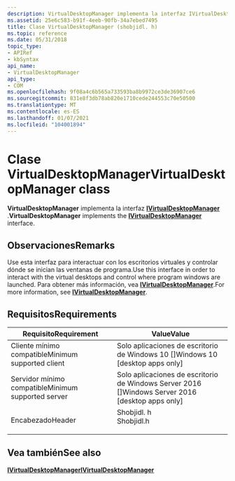 ```yaml
---
description: VirtualDesktopManager implementa la interfaz IVirtualDesktopManager.
ms.assetid: 25e6c583-b91f-4eeb-90fb-34a7ebed7495
title: Clase VirtualDesktopManager (shobjidl. h)
ms.topic: reference
ms.date: 05/31/2018
topic_type:
- APIRef
- kbSyntax
api_name:
- VirtualDesktopManager
api_type:
- COM
ms.openlocfilehash: 9f08a4c6b565a733593ba8b9972ce3de36907ce6
ms.sourcegitcommit: 831e8f3db78ab820e1710cede244553c70e50500
ms.translationtype: MT
ms.contentlocale: es-ES
ms.lasthandoff: 01/07/2021
ms.locfileid: "104001894"
---
```

# <a name="virtualdesktopmanager-class"></a><span data-ttu-id="eecdb-103">Clase VirtualDesktopManager</span><span class="sxs-lookup"><span data-stu-id="eecdb-103">VirtualDesktopManager class</span></span>

<span data-ttu-id="eecdb-104">**VirtualDesktopManager** implementa la interfaz [**IVirtualDesktopManager**](/windows/win32/api/shobjidl_core/nn-shobjidl_core-ivirtualdesktopmanager) .</span><span class="sxs-lookup"><span data-stu-id="eecdb-104">**VirtualDesktopManager** implements the [**IVirtualDesktopManager**](/windows/win32/api/shobjidl_core/nn-shobjidl_core-ivirtualdesktopmanager) interface.</span></span>

## <a name="remarks"></a><span data-ttu-id="eecdb-105">Observaciones</span><span class="sxs-lookup"><span data-stu-id="eecdb-105">Remarks</span></span>

<span data-ttu-id="eecdb-106">Use esta interfaz para interactuar con los escritorios virtuales y controlar dónde se inician las ventanas de programa.</span><span class="sxs-lookup"><span data-stu-id="eecdb-106">Use this interface in order to interact with the virtual desktops and control where program windows are launched.</span></span> <span data-ttu-id="eecdb-107">Para obtener más información, vea [**IVirtualDesktopManager**](/windows/win32/api/shobjidl_core/nn-shobjidl_core-ivirtualdesktopmanager).</span><span class="sxs-lookup"><span data-stu-id="eecdb-107">For more information, see [**IVirtualDesktopManager**](/windows/win32/api/shobjidl_core/nn-shobjidl_core-ivirtualdesktopmanager).</span></span>

## <a name="requirements"></a><span data-ttu-id="eecdb-108">Requisitos</span><span class="sxs-lookup"><span data-stu-id="eecdb-108">Requirements</span></span>



| <span data-ttu-id="eecdb-109">Requisito</span><span class="sxs-lookup"><span data-stu-id="eecdb-109">Requirement</span></span> | <span data-ttu-id="eecdb-110">Value</span><span class="sxs-lookup"><span data-stu-id="eecdb-110">Value</span></span> |
|-------------------------------------|---------------------------------------------------------------------------------------|
| <span data-ttu-id="eecdb-111">Cliente mínimo compatible</span><span class="sxs-lookup"><span data-stu-id="eecdb-111">Minimum supported client</span></span><br/> | <span data-ttu-id="eecdb-112">Solo aplicaciones de escritorio de Windows 10 \[\]</span><span class="sxs-lookup"><span data-stu-id="eecdb-112">Windows 10 \[desktop apps only\]</span></span><br/>                                           |
| <span data-ttu-id="eecdb-113">Servidor mínimo compatible</span><span class="sxs-lookup"><span data-stu-id="eecdb-113">Minimum supported server</span></span><br/> | <span data-ttu-id="eecdb-114">Solo aplicaciones de escritorio de Windows Server 2016 \[\]</span><span class="sxs-lookup"><span data-stu-id="eecdb-114">Windows Server 2016 \[desktop apps only\]</span></span><br/>                                  |
| <span data-ttu-id="eecdb-115">Encabezado</span><span class="sxs-lookup"><span data-stu-id="eecdb-115">Header</span></span><br/>                   | <dl> <span data-ttu-id="eecdb-116"><dt>Shobjidl. h</dt></span><span class="sxs-lookup"><span data-stu-id="eecdb-116"><dt>Shobjidl.h</dt></span></span> </dl> |



## <a name="see-also"></a><span data-ttu-id="eecdb-117">Vea también</span><span class="sxs-lookup"><span data-stu-id="eecdb-117">See also</span></span>

<dl> <dt>

[<span data-ttu-id="eecdb-118">**IVirtualDesktopManager**</span><span class="sxs-lookup"><span data-stu-id="eecdb-118">**IVirtualDesktopManager**</span></span>](/windows/win32/api/shobjidl_core/nn-shobjidl_core-ivirtualdesktopmanager)
</dt> </dl>

 

 




